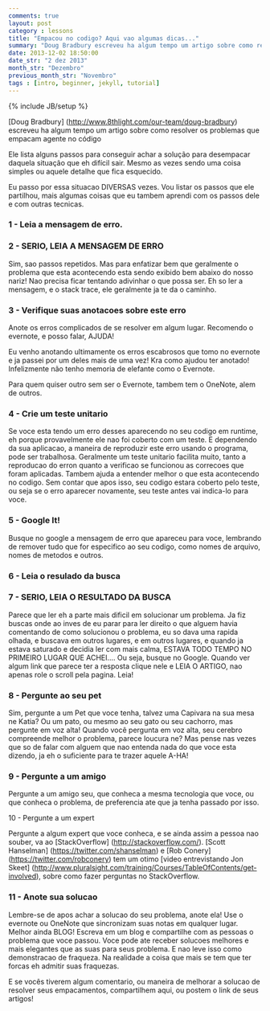 ```yaml
---
comments: true
layout: post
category : lessons
title: "Empacou no codigo? Aqui vao algumas dicas..."
summary: "Doug Bradbury escreveu ha algum tempo um artigo sobre como resolver os problemas que empacam agente no codigo..."
date: 2013-12-02 18:50:00
date_str: "2 dez 2013"
month_str: "Dezembro"
previous_month_str: "Novembro"
tags : [intro, beginner, jekyll, tutorial]
---
```

{% include JB/setup %}

[Doug Bradbury] (http://www.8thlight.com/our-team/doug-bradbury) escreveu ha algum tempo um artigo sobre como resolver os problemas que empacam agente no código

Ele lista alguns passos para conseguir achar a solução para desempacar daquela situação que eh difícil sair. Mesmo as vezes sendo uma coisa simples ou aquele detalhe que fica esquecido.

Eu passo por essa situacao DIVERSAS vezes. Vou listar os passos que ele partilhou, mais algumas coisas que eu tambem aprendi com os passos dele e com outras tecnicas.


### 1 - Leia a mensagem de erro.


### 2 - SERIO, LEIA A MENSAGEM DE ERRO


Sim, sao passos repetidos. Mas para enfatizar bem que geralmente o problema que esta acontecendo esta sendo exibido bem abaixo do nosso nariz! Nao precisa ficar tentando adivinhar o que possa ser. Eh so ler a mensagem, e o stack trace, ele geralmente ja te da o caminho.


### 3 - Verifique suas anotacoes sobre este erro


Anote os erros complicados de se resolver em algum lugar. Recomendo o evernote, e posso falar, AJUDA!

Eu venho anotando ultimamente os erros escabrosos que tomo no evernote e ja passei por um deles mais de uma vez! Kra como ajudou ter anotado! Infelizmente não tenho memoria de elefante como o Evernote.

Para quem quiser outro sem ser o Evernote, tambem tem o OneNote, alem de outros.


### 4 - Crie um teste unitario


Se voce esta tendo um erro desses aparecendo no seu codigo em runtime, eh porque provavelmente ele nao foi coberto com um teste. E dependendo da sua aplicacao, a maneira de reproduzir este erro usando o programa, pode ser trabalhosa. Geralmente um teste unitario facilita muito, tanto a reproducao do erron quanto a verificao se funcionou as correcoes que foram aplicadas. Tambem ajuda a entender melhor o que esta acontecendo no codigo. Sem contar que apos isso, seu codigo estara coberto pelo teste, ou seja se o erro aparecer novamente, seu teste antes vai indica-lo para voce.


### 5 - Google It!


Busque no google a mensagem de erro que apareceu para voce, lembrando de remover tudo que for especifico ao seu codigo, como nomes de arquivo, nomes de metodos e outros.


### 6 - Leia o resulado da busca


### 7 - SERIO, LEIA O RESULTADO DA BUSCA


Parece que ler eh a parte mais dificil em solucionar um problema. Ja fiz buscas onde ao inves de eu parar para ler direito o que alguem havia comentando de como solucionou o problema, eu so dava uma rapida olhada, e buscava em outros lugares, e em outros lugares, e quando ja estava saturado e decidia ler com mais calma, ESTAVA TODO TEMPO NO PRIMEIRO LUGAR QUE ACHEI.... Ou seja, busque no Google. Quando ver algum link que parece ter a resposta clique nele e LEIA O ARTIGO, nao apenas role o scroll pela pagina. Leia!


### 8 - Pergunte ao seu pet


Sim, pergunte a um Pet que voce tenha, talvez uma Capivara na sua mesa ne Katia? Ou um pato, ou mesmo ao seu gato ou seu cachorro, mas pergunte em voz alta! Quando você pergunta em voz alta, seu cerebro compreende melhor o problema, parece loucura ne? Mas pense nas vezes que so de falar com alguem que nao entenda nada do que voce esta dizendo, ja eh o suficiente para te trazer aquele A-HA!


### 9 - Pergunte a um amigo


Pergunte a um amigo seu, que conheca a mesma tecnologia que voce, ou que conheca o problema, de preferencia ate que ja tenha passado por isso.


10 - Pergunte a um expert

Pergunte a algum expert que voce conheca, e se ainda assim a pessoa nao souber, va ao [StackOverflow] (http://stackoverflow.com/). [Scott Hanselman] (https://twitter.com/shanselman) e [Rob Conery] (https://twitter.com/robconery) tem um otimo [video entrevistando Jon Skeet] (http://www.pluralsight.com/training/Courses/TableOfContents/get-involved), sobre como fazer perguntas no StackOverflow.


### 11 - Anote sua solucao


Lembre-se de apos achar a solucao do seu problema, anote ela! Use o evernote ou OneNote que sincronizam suas notas em qualquer lugar. Melhor ainda BLOG! Escreva em um blog e compartilhe com as pessoas o problema que voce passou. Voce pode ate receber solucoes melhores e mais elegantes que as suas para seus problema. E nao leve isso como demonstracao de fraqueza. Na realidade a coisa que mais se tem que ter forcas eh admitir suas fraquezas.

E se vocês tiverem algum comentario, ou maneira de melhorar a solucao de resolver seus empacamentos, compartilhem aqui, ou postem o link de seus artigos!
